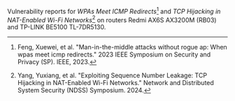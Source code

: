 Vulnerability reports for *WPAs Meet ICMP Redirects*[^icmp-redirect] and *TCP Hijacking in NAT-Enabled Wi-Fi Networks*[^nat-rst] on routers Redmi AX6S AX3200M (RB03) and TP-LINK BE5100 TL-7DR5130.

[^icmp-redirect]: Feng, Xuewei, et al. "Man-in-the-middle attacks without rogue ap: When wpas meet icmp redirects." 2023 IEEE Symposium on Security and Privacy (SP). IEEE, 2023.
[^nat-rst]: Yang, Yuxiang, et al. "Exploiting Sequence Number Leakage: TCP Hijacking in NAT-Enabled Wi-Fi Networks." Network and Distributed System Security (NDSS) Symposium. 2024.
